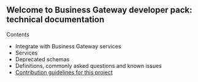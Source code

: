 ## Welcome to Business Gateway developer pack: technical documentation

Contents
- Integrate with Business Gateway services
- Services
- Deprecated schemas
- Definitions, commonly asked questions and known issues
- [Contribution guidelines for this project](docs/IntegrateWithBusinessGatewayServices.md)
